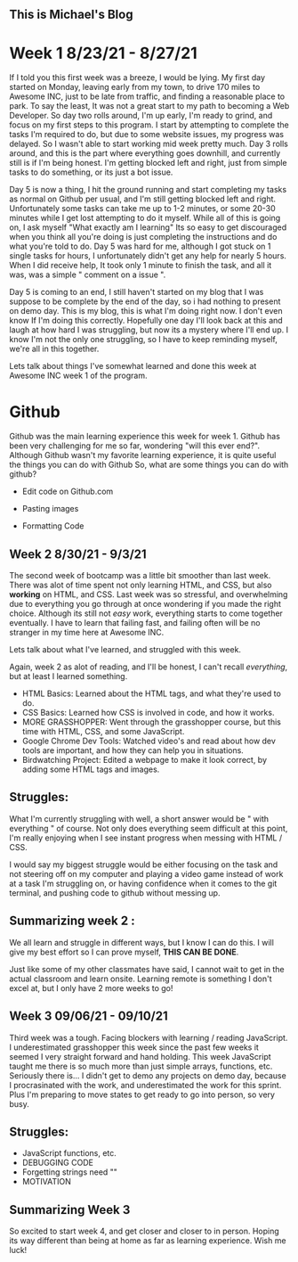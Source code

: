 ## This is Michael's Blog   

# Week 1 8/23/21 - 8/27/21

If I told you this first week was a breeze, I would be lying.  My first day started on Monday, leaving early from my town, to drive 170 miles to Awesome INC, just to be late from traffic, and finding a reasonable place to park.  To say the least, It was not a great start to my path to becoming a Web Developer.  So day two rolls around, I'm up early, I'm ready to grind, and focus on my first steps to this program.  I start by attempting to complete the tasks I'm required to do, but due to some website issues, my progress was delayed.  So I wasn't able to start working mid week pretty much.  Day 3 rolls around, and this is the part where everything goes downhill, and currently still is if I'm being honest.  I'm getting blocked left and right, just from simple tasks to do something, or its just a bot issue. 

Day 5 is now a thing, I hit the ground running and start completing my tasks as normal on Github per usual, and I'm still getting blocked left and right.  Unfortunately some tasks can take me up to 1-2 minutes, or some 20-30 minutes while I get lost attempting to do it myself.  While all of this is going on, I ask myself "What exactly am I learning"  Its so easy to get discouraged when you think all you're doing is just completing the instructions and do what you're told to do.  Day 5 was hard for me, although I got stuck on 1 single tasks for hours, I unfortunately didn't get any help for nearly 5 hours.  When I did receive help, It took only 1 minute to finish the task, and all it was, was a simple " comment on a issue ".  

Day 5 is coming to an end, I still haven't started on my blog that I was suppose to be complete by the end of the day, so i had nothing to present on demo day.  This is my blog, this is what I'm doing right now.  I don't even know If I'm doing this correctly.  Hopefully one day I'll look back at this and laugh at how hard I was struggling, but now its a mystery where I'll end up.  I know I'm not the only one struggling, so I have to keep reminding myself, we're all in this together.  

Lets talk about things I've somewhat learned and done this week at Awesome INC week 1 of the program. 

# Github

Github was the main learning experience this week for week 1.  Github has been very challenging for me so far, wondering "will this ever end?".  
Although Github wasn't my favorite learning experience, it is quite useful the things you can do with Github
So, what are some things you can do with github? 

 - Edit code on Github.com 

 - Pasting images

 - Formatting Code

## Week 2 8/30/21 - 9/3/21

The second week of bootcamp was a little bit smoother than last week.  There was alot of time spent not only learning HTML, and CSS, but also **working** on HTML, and CSS.  Last week was so stressful, and overwhelming due to everything you go through at once wondering if you made the right choice.  Although its still not *easy* work, everything starts to come together eventually.  I have to learn that failing fast, and failing often will be no stranger in my time here at Awesome INC.  

Lets talk about what I've learned, and struggled with this week.

Again, week 2 as alot of reading, and I'll be honest, I can't recall *everything*, but at least I learned something. 


- HTML Basics: Learned about the HTML tags, and what they're used to do. 
- CSS Basics: Learned how CSS is involved in code, and how it works.
- MORE GRASSHOPPER: Went through the grasshopper course, but this time with HTML, CSS, and some JavaScript.
- Google Chrome Dev Tools: Watched video's and read about how dev tools are important, and how they can help you in situations. 
- Birdwatching Project: Edited a webpage to make it look correct, by adding some HTML tags and images. 

## Struggles: 
What I'm currently struggling with well, a short answer would be " with everything " of course.  Not only does everything seem difficult at this point, I'm really enjoying when I see instant progress when messing with HTML / CSS.  

I would say my biggest struggle would be either focusing on the task and not steering off on my computer and playing a video game instead of work at a task I'm struggling on, or having confidence when it comes to the git terminal, and pushing code to github without messing up. 

## Summarizing week 2 : 

We all learn and struggle in different ways, but I know I can do this.  I will give my best effort so I can prove myself, **THIS CAN BE DONE**.  

Just like some of my other classmates have said, I cannot wait to get in the actual classroom and learn onsite.  Learning remote is something I don't excel at, but I only have 2 more weeks to go!

## Week 3 09/06/21 - 09/10/21

Third week was a tough.  Facing blockers with learning / reading JavaScript.  I underestimated grasshopper this week since the past few weeks it seemed I very straight forward and hand holding.
This week JavaScript taught me there is so much more than just simple arrays, functions, etc.  Seriously there is...
I didn't get to demo any projects on demo day, because I procrasinated with the work, and underestimated the work for this sprint.
Plus I'm preparing to move states to get ready to go into person, so very busy.

## Struggles:
- JavaScript functions, etc. 
- DEBUGGING CODE
- Forgetting strings need "" 
- MOTIVATION 

## Summarizing Week 3 

So excited to start week 4, and get closer and closer to in person.  Hoping its way different than being at home as far as learning experience. 
Wish me luck!
